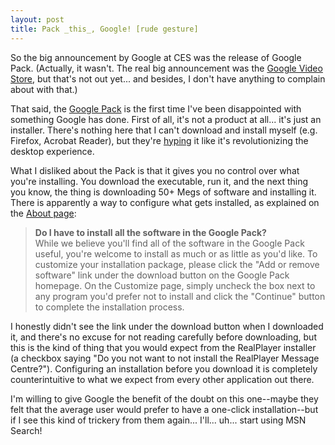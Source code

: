 ```yaml
---
layout: post
title: Pack _this_, Google! [rude gesture]
---
```


So the big announcement by Google at CES was the release of Google Pack. (Actually, it wasn't. The real big announcement was the [Google Video Store](http://www.google.com/press/pressrel/video_marketplace.html), but that's not out yet... and besides, I don't have anything to complain about with that.)  
  
That said, the [Google Pack](http://pack.google.com/) is the first time I've been disappointed with something Google has done. First of all, it's not a product at all... it's just an installer. There's nothing here that I can't download and install myself (e.g. Firefox, Acrobat Reader), but they're [hyping](http://googleblog.blogspot.com/2006/01/make-your-computer-just-work.html) it like it's revolutionizing the desktop experience.  
  
What I disliked about the Pack is that it gives you no control over what you're installing. You download the executable, run it, and the next thing you know, the thing is downloading 50+ Megs of software and installing it. There is apparently a way to configure what gets installed, as explained on the [About page](http://pack.google.com/about.html):  
  

> **Do I have to install all the software in the Google Pack?**  
> While we believe you'll find all of the software in the Google Pack useful, you're welcome to install as much or as little as you'd like. To customize your installation package, please click the "Add or remove software" link under the download button on the Google Pack homepage. On the Customize page, simply uncheck the box next to any program you'd prefer not to install and click the "Continue" button to complete the installation process.  

I honestly didn't see the link under the download button when I downloaded it, and there's no excuse for not reading carefully before downloading, but this is the kind of thing that you would expect from the RealPlayer installer (a checkbox saying "Do you not want to not install the RealPlayer Message Centre?"). Configuring an installation before you download it is completely counterintuitive to what we expect from every other application out there.  
  
I'm willing to give Google the benefit of the doubt on this one--maybe they felt that the average user would prefer to have a one-click installation--but if I see this kind of trickery from them again... I'll... uh... start using MSN Search!  